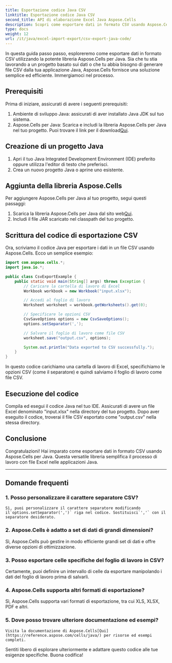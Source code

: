 ```yaml
---
title: Esportazione codice Java CSV
linktitle: Esportazione codice Java CSV
second_title: API di elaborazione Excel Java Aspose.Cells
description: Scopri come esportare dati in formato CSV usando Aspose.Cells per Java. Guida passo passo con codice sorgente per un'esportazione CSV senza problemi.
type: docs
weight: 12
url: /it/java/excel-import-export/csv-export-java-code/
---
```



In questa guida passo passo, esploreremo come esportare dati in formato CSV utilizzando la potente libreria Aspose.Cells per Java. Sia che tu stia lavorando a un progetto basato sui dati o che tu abbia bisogno di generare file CSV dalla tua applicazione Java, Aspose.Cells fornisce una soluzione semplice ed efficiente. Immergiamoci nel processo.

## Prerequisiti

Prima di iniziare, assicurati di avere i seguenti prerequisiti:

1. Ambiente di sviluppo Java: assicurati di aver installato Java JDK sul tuo sistema.
2.  Aspose.Cells per Java: Scarica e includi la libreria Aspose.Cells per Java nel tuo progetto. Puoi trovare il link per il download[Qui](https://releases.aspose.com/cells/java/).

## Creazione di un progetto Java

1. Apri il tuo Java Integrated Development Environment (IDE) preferito oppure utilizza l'editor di testo che preferisci.
2. Crea un nuovo progetto Java o aprine uno esistente.

## Aggiunta della libreria Aspose.Cells

Per aggiungere Aspose.Cells per Java al tuo progetto, segui questi passaggi:

1.  Scarica la libreria Aspose.Cells per Java dal sito web[Qui](https://releases.aspose.com/cells/java/).
2. Includi il file JAR scaricato nel classpath del tuo progetto.

## Scrittura del codice di esportazione CSV

Ora, scriviamo il codice Java per esportare i dati in un file CSV usando Aspose.Cells. Ecco un semplice esempio:

```java
import com.aspose.cells.*;
import java.io.*;

public class CsvExportExample {
    public static void main(String[] args) throws Exception {
        // Caricare la cartella di lavoro di Excel
        Workbook workbook = new Workbook("input.xlsx");

        // Accedi al foglio di lavoro
        Worksheet worksheet = workbook.getWorksheets().get(0);

        // Specificare le opzioni CSV
        CsvSaveOptions options = new CsvSaveOptions();
        options.setSeparator(',');

        // Salvare il foglio di lavoro come file CSV
        worksheet.save("output.csv", options);

        System.out.println("Data exported to CSV successfully.");
    }
}
```

In questo codice carichiamo una cartella di lavoro di Excel, specifichiamo le opzioni CSV (come il separatore) e quindi salviamo il foglio di lavoro come file CSV.

## Esecuzione del codice

Compila ed esegui il codice Java nel tuo IDE. Assicurati di avere un file Excel denominato "input.xlsx" nella directory del tuo progetto. Dopo aver eseguito il codice, troverai il file CSV esportato come "output.csv" nella stessa directory.

## Conclusione

Congratulazioni! Hai imparato come esportare dati in formato CSV usando Aspose.Cells per Java. Questa versatile libreria semplifica il processo di lavoro con file Excel nelle applicazioni Java.

---

## Domande frequenti

### 1. Posso personalizzare il carattere separatore CSV?
    Sì, puoi personalizzare il carattere separatore modificando il`options.setSeparator(',')` riga nel codice. Sostituisci`','` con il separatore desiderato.

### 2. Aspose.Cells è adatto a set di dati di grandi dimensioni?
   Sì, Aspose.Cells può gestire in modo efficiente grandi set di dati e offre diverse opzioni di ottimizzazione.

### 3. Posso esportare celle specifiche del foglio di lavoro in CSV?
   Certamente, puoi definire un intervallo di celle da esportare manipolando i dati del foglio di lavoro prima di salvarli.

### 4. Aspose.Cells supporta altri formati di esportazione?
   Sì, Aspose.Cells supporta vari formati di esportazione, tra cui XLS, XLSX, PDF e altri.

### 5. Dove posso trovare ulteriore documentazione ed esempi?
    Visita la documentazione di Aspose.Cells[Qui](https://reference.aspose.com/cells/java/) per risorse ed esempi completi.

Sentiti libero di esplorare ulteriormente e adattare questo codice alle tue esigenze specifiche. Buona codifica!